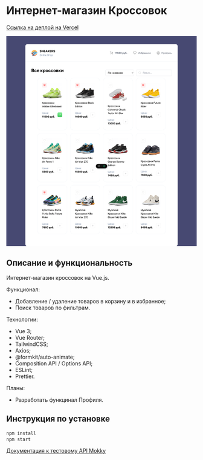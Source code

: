 # Интернет-магазин Кроссовок

<a href="https://sneakers-crw5my150-yaroslavs-projects-c6eb330e.vercel.app/" target="_blank">Ссылка на деплой на Vercel</a>

![](./public/screenshot.png)

## Описание и функциональность

Интернет-магазин кроссовок на Vue.js.

Функционал:

- Добавление / удаление товаров в корзину и в избранное;
- Поиск товаров по фильтрам.

Технологии:

- Vue 3;
- Vue Router;
- TailwindCSS;
- Axios;
- @formkit/auto-animate;
- Composition API / Options API;
- ESLint;
- Prettier.

Планы:

- Разработать функцинал Профиля.

## Инструкция по установке

```
npm install
npm start
```

[Документация к тестовому API Mokky](https://mokky.gitbook.io/welcome)
